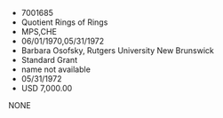 * 7001685
* Quotient Rings of Rings
* MPS,CHE
* 06/01/1970,05/31/1972
* Barbara Osofsky, Rutgers University New Brunswick
* Standard Grant
*   name not available
* 05/31/1972
* USD 7,000.00

NONE